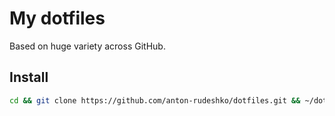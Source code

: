 # My dotfiles

Based on huge variety across GitHub.

## Install

```bash
cd && git clone https://github.com/anton-rudeshko/dotfiles.git && ~/dotfiles/setup.bash
```
